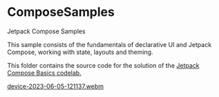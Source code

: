 # ComposeSamples
Jetpack Compose Samples

This sample consists of the fundamentals of declarative UI and Jetpack Compose, working with state, layouts and theming.

This folder contains the source code for the solution of the [Jetpack Compose Basics codelab.](https://developer.android.com/codelabs/jetpack-compose-basics)


[device-2023-06-05-121137.webm](https://github.com/sakthi811/ComposeSamples/assets/8543699/a7160357-98fe-46f3-9fa5-f28b241e72f8)
